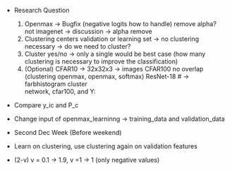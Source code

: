 - Research Question
    1. Openmax -> Bugfix (negative logits how to handle) remove alpha? not imagenet -> discussion -> alpha remove
    2. Clustering centers validation or learning set -> no clustering necessary -> do we need to cluster?
    3. Cluster yes/no -> only a single would be best case (how many clustering is necessary to improve the classification)
    4. (Optional) CFAR10 -> 32x32x3 -> images CFAR100 no overlap (clustering openmax, openmax, softmax) ResNet-18 # -> farbhistogram cluster\
       network, cfar100, and Y:

- Compare y_ic and P_c
- Change input of openmax_learninng -> training_data and validation_data
- Second Dec Week (Before weekend)

- Learn on clustering, use clustering again on validation features
- (2-v) v = 0.1 -> 1.9, v =1 -> 1 (only negative values)

